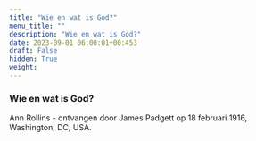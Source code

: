 ```yaml
---
title: "Wie en wat is God?"
menu_title: ""
description: "Wie en wat is God?"
date: 2023-09-01 06:00:01+00:453
draft: False
hidden: True
weight:
---
```

### Wie en wat is God?

Ann Rollins - ontvangen door James Padgett op 18 februari 1916, Washington, DC, USA.
